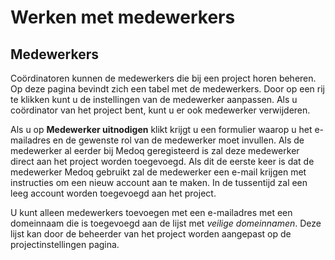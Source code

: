 # Werken met medewerkers

## Medewerkers

Coördinatoren kunnen de medewerkers die bij een project horen beheren. Op deze
pagina bevindt zich een tabel met de medewerkers. Door op een rij te klikken
kunt u de instellingen van de medewerker aanpassen. Als u coördinator van het
project bent, kunt u er ook medewerker verwijderen.

Als u op **Medewerker uitnodigen** klikt krijgt u een formulier waarop u het
e-mailadres en de gewenste rol van de medewerker moet invullen. Als de
medewerker al eerder bij Medoq geregisteerd is zal deze medewerker direct aan
het project worden toegevoegd. Als dit de eerste keer is dat de medewerker Medoq
gebruikt zal de medewerker een e-mail krijgen
met instructies om een nieuw account aan te maken. In de tussentijd zal een
leeg account worden toegevoegd aan het project.

U kunt alleen medewerkers toevoegen met een e-mailadres met een domeinnaam die
is toegevoegd aan de lijst met *veilige domeinnamen*. Deze lijst kan door de
beheerder van het project worden aangepast op de projectinstellingen pagina.

<screenshot src='/screenshots/medo/nl/medewerkerslijst.png' />
